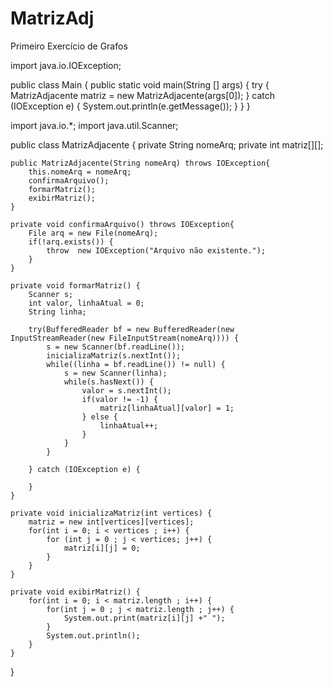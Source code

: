 # MatrizAdj
Primeiro Exercício de Grafos

import java.io.IOException;

public class Main {
    public static void main(String [] args) {
        try {
            MatrizAdjacente matriz = new MatrizAdjacente(args[0]);
        } catch (IOException e) {
            System.out.println(e.getMessage());
        }
    }
}

import java.io.*;
import java.util.Scanner;

public class MatrizAdjacente {
    private String nomeArq;
    private int matriz[][];

    public MatrizAdjacente(String nomeArq) throws IOException{
        this.nomeArq = nomeArq;
        confirmaArquivo();
        formarMatriz();
        exibirMatriz();
    }

    private void confirmaArquivo() throws IOException{
        File arq = new File(nomeArq);
        if(!arq.exists()) {
            throw  new IOException("Arquivo não existente.");
        }
    }

    private void formarMatriz() {
        Scanner s;
        int valor, linhaAtual = 0;
        String linha;

        try(BufferedReader bf = new BufferedReader(new InputStreamReader(new FileInputStream(nomeArq)))) {
            s = new Scanner(bf.readLine());
            inicializaMatriz(s.nextInt());
            while((linha = bf.readLine()) != null) {
                s = new Scanner(linha);
                while(s.hasNext()) {
                    valor = s.nextInt();
                    if(valor != -1) {
                        matriz[linhaAtual][valor] = 1;
                    } else {
                        linhaAtual++;
                    }
                }
            }

        } catch (IOException e) {

        }
    }

    private void inicializaMatriz(int vertices) {
        matriz = new int[vertices][vertices];
        for(int i = 0; i < vertices ; i++) {
            for (int j = 0 ; j < vertices; j++) {
                matriz[i][j] = 0;
            }
        }
    }

    private void exibirMatriz() {
        for(int i = 0; i < matriz.length ; i++) {
            for(int j = 0 ; j < matriz.length ; j++) {
                System.out.print(matriz[i][j] +" ");
            }
            System.out.println();
        }
    }
}

